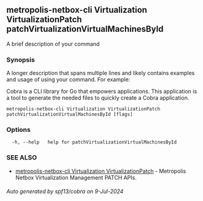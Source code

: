 ## metropolis-netbox-cli Virtualization VirtualizationPatch patchVirtualizationVirtualMachinesById

A brief description of your command

### Synopsis

A longer description that spans multiple lines and likely contains examples
and usage of using your command. For example:

Cobra is a CLI library for Go that empowers applications.
This application is a tool to generate the needed files
to quickly create a Cobra application.

```
metropolis-netbox-cli Virtualization VirtualizationPatch patchVirtualizationVirtualMachinesById [flags]
```

### Options

```
  -h, --help   help for patchVirtualizationVirtualMachinesById
```

### SEE ALSO

* [metropolis-netbox-cli Virtualization VirtualizationPatch]()	 - Metropolis Netbox Virtualization Management PATCH APIs.

###### Auto generated by spf13/cobra on 9-Jul-2024
